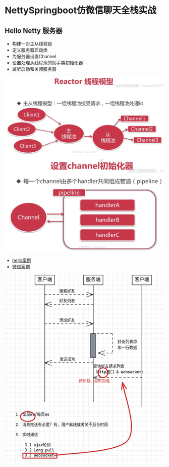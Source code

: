 # NettySpringboot仿微信聊天全栈实战


## Hello Netty 服务器

* 构建一对主从线程组
* 定义服务器启动类
* 为服务器设置Channel
* 设置处理从线程池的助手类初始化器
* 监听启动和关闭服务器



![image_2022-02-26-16-10-21](img/image_2022-02-26-16-10-21.png)
![image_2022-02-26-16-47-18](img/image_2022-02-26-16-47-18.png)


* [hello案例](src/websocket-hello) 
* [微信案例](src/websocket-chat)


![](img/image_2022-02-27-17-29-25.png)


































